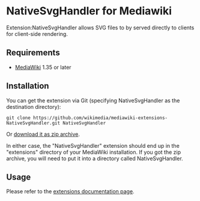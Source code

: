 # NativeSvgHandler for Mediawiki
Extension:NativeSvgHandler allows SVG files to by served directly to clients for client-side rendering.

## Requirements
* [MediaWiki](https://www.mediawiki.org) 1.35 or later

## Installation
You can get the extension via Git (specifying NativeSvgHandler as the destination directory):

    git clone https://github.com/wikimedia/mediawiki-extensions-NativeSvgHandler.git NativeSvgHandler

Or [download it as zip archive](https://github.com/wikimedia/mediawiki-extensions-NativeSvgHandler/archive/master.zip).

In either case, the "NativeSvgHandler" extension should end up in the "extensions" directory 
of your MediaWiki installation. If you got the zip archive, you will need to put it 
into a directory called NativeSvgHandler.

## Usage
Please refer to the [extensions documentation page](https://www.mediawiki.org/wiki/Extension:NativeSvgHandler).
